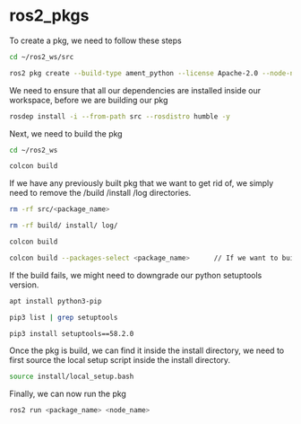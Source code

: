 # ros2_pkgs
To create a pkg, we need to follow these steps

```bash
cd ~/ros2_ws/src

ros2 pkg create --build-type ament_python --license Apache-2.0 --node-name <node_name> <package_name>
```

We need to ensure that all our dependencies are installed inside our workspace, before we are building our pkg

```bash
rosdep install -i --from-path src --rosdistro humble -y
```

Next, we need to build the pkg

```bash
cd ~/ros2_ws

colcon build
```

If we have any previously built pkg that we want to get rid of, we simply need to remove the /build /install /log directories.

```bash
rm -rf src/<package_name>

rm -rf build/ install/ log/

colcon build

colcon build --packages-select <package_name>      // If we want to build a specific pkg
```

If the build fails, we might need to downgrade our python setuptools version.

```bash
apt install python3-pip

pip3 list | grep setuptools

pip3 install setuptools==58.2.0
```

Once the pkg is build, we can find it inside the install directory, we need to first source the local setup script inside the install directory.

```bash
source install/local_setup.bash
```

Finally, we can now run the pkg

```bash
ros2 run <package_name> <node_name>
```
